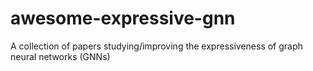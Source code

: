# awesome-expressive-gnn
A collection of papers studying/improving the expressiveness of graph neural networks (GNNs)
